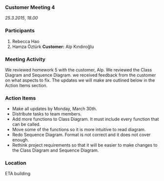 ### Customer Meeting 4 ###
_25.3.2015_, _18.00_

### Participants ###
  1. Rebecca Hao
  1. Hamza Öztürk
**Customer:** Alp Kındıroğlu

### Meeting Activity ###

We reviewed homework 5 with the customer, Alp. We reviewed the Class Diagram and Sequence Diagram. we received feedback from the customer on what aspects to fix. The updates we will make are outlined below in the Action Items section.

### Action Items ###

  * Make all updates by Monday, March 30th.
  * Distribute tasks to team members.
  * Add more functions to Class Diagram. It must include every function that can be called.
  * Move some of the functions so it is more intuitive to read diagram.
  * Redo Sequence Diagram. Format is not correct and it does not cover enough.
  * Rethink project requirements so that it will be easier to make changes to the Class Diagram and Sequence Diagram.

### Location ###
ETA building